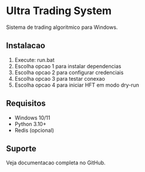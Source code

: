 # Ultra Trading System

Sistema de trading algoritmico para Windows.

## Instalacao

1. Execute: run.bat
2. Escolha opcao 1 para instalar dependencias
3. Escolha opcao 2 para configurar credenciais
4. Escolha opcao 3 para testar conexao
5. Escolha opcao 4 para iniciar HFT em modo dry-run

## Requisitos

- Windows 10/11
- Python 3.10+
- Redis (opcional)

## Suporte

Veja documentacao completa no GitHub.
